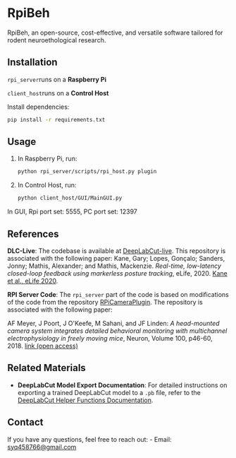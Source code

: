 # RpiBeh

RpiBeh, an open-source, cost-effective, and versatile software tailored for rodent neuroethological research.



## Installation

`rpi_server`runs on a **Raspberry Pi**

`client_host`runs on a **Control Host**



Install dependencies:

```bash
pip install -r requirements.txt
```



## Usage

1. In Raspberry Pi, run:

   ``` bash
   python rpi_server/scripts/rpi_host.py plugin
   ```

2. In Control Host, run:

   ``` bash
   python client_host/GUI/MainGUI.py
   ```
   



In GUI, Rpi port set: 5555, PC port set: 12397





## References

**DLC-Live**: The codebase is available at [DeepLabCut-live](https://github.com/DeepLabCut/DeepLabCut-live). This repository is associated with the following paper:
Kane, Gary; Lopes, Gonçalo; Sanders, Jonny; Mathis, Alexander; and Mathis, Mackenzie. *Real-time, low-latency closed-loop feedback using markerless posture tracking*, eLife, 2020. [Kane et al., eLife 2020](https://elifesciences.org/articles/61909).



**RPI Server Code**: The `rpi_server` part of the code is based on modifications of the code from the repository [RPiCameraPlugin](https://github.com/arnefmeyer/RPiCameraPlugin). The repository is associated with the following paper:

AF Meyer, J Poort, J O'Keefe, M Sahani, and JF Linden: _A head-mounted camera system integrates detailed behavioral monitoring with multichannel electrophysiology in freely moving mice_, Neuron, Volume 100, p46-60, 2018. [link (open access)](https://doi.org/10.1016/j.neuron.2018.09.020)



## Related Materials

- **DeepLabCut Model Export Documentation**: For detailed instructions on exporting a trained DeepLabCut model to a `.pb` file, refer to the [DeepLabCut Helper Functions Documentation](https://github.com/DeepLabCut/DeepLabCut/blob/main/docs/HelperFunctions.md#new-model-export-function).



## Contact 

If you have any questions, feel free to reach out: - Email: syq458766@gmail.com

